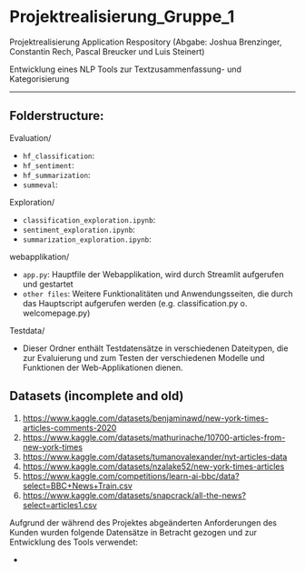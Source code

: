 # Projektrealisierung_Gruppe_1
Projektrealisierung Application Respository (Abgabe: Joshua Brenzinger, Constantin Rech, Pascal Breucker und Luis Steinert)

Entwicklung eines NLP Tools zur Textzusammenfassung- und Kategorisierung

---
## Folderstructure:

Evaluation/
  - `hf_classification`:
  - `hf_sentiment`:
  - `hf_summarization`:
  - `summeval`:

Exploration/
  - `classification_exploration.ipynb`:
  - `sentiment_exploration.ipynb`:
  - `summarization_exploration.ipynb`:

webapplikation/
  - `app.py`: Hauptfile der Webapplikation, wird durch Streamlit aufgerufen und gestartet
  - `other files`: Weitere Funktionalitäten und Anwendungsseiten, die durch das Hauptscript aufgerufen werden (e.g. classification.py o. welcomepage.py)

Testdata/
  - Dieser Ordner enthält Testdatensätze in verschiedenen Dateitypen, die zur Evaluierung und zum Testen der verschiedenen Modelle und Funktionen der Web-Applikationen dienen.

## Datasets (incomplete and old)

1. https://www.kaggle.com/datasets/benjaminawd/new-york-times-articles-comments-2020
2. https://www.kaggle.com/datasets/mathurinache/10700-articles-from-new-york-times
3. https://www.kaggle.com/datasets/tumanovalexander/nyt-articles-data
4. https://www.kaggle.com/datasets/nzalake52/new-york-times-articles
5. https://www.kaggle.com/competitions/learn-ai-bbc/data?select=BBC+News+Train.csv
6. https://www.kaggle.com/datasets/snapcrack/all-the-news?select=articles1.csv

Aufgrund der während des Projektes abgeänderten Anforderungen des Kunden wurden folgende Datensätze in Betracht gezogen und zur Entwicklung des Tools verwendet:

- 
